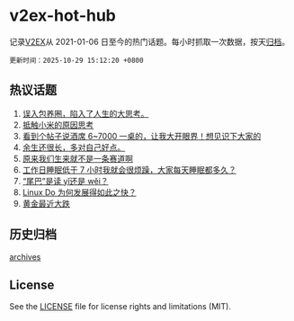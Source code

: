 # v2ex-hot-hub

 记录[V2EX](https://www.v2ex.com/)从 2021-01-06 日至今的热门话题。每小时抓取一次数据，按天[归档](archives)。

`更新时间：2025-10-29 15:12:20 +0800`

## 热议话题

1. [误入包养圈，陷入了人生的大思考。](https://www.v2ex.com/t/1169124)
1. [抵触小米的原因思考](https://www.v2ex.com/t/1169098)
1. [看到个帖子说酒席 6~7000 一桌的，让我大开眼界！想见识下大家的](https://www.v2ex.com/t/1168928)
1. [余生还很长，多对自己好点。](https://www.v2ex.com/t/1169037)
1. [原来我们生来就不是一条赛道啊](https://www.v2ex.com/t/1168970)
1. [工作日睡眠低于 7 小时我就会很烦躁，大家每天睡眠都多久？](https://www.v2ex.com/t/1169042)
1. [“尾巴”是读 yǐ还是 wěi？](https://www.v2ex.com/t/1169109)
1. [Linux Do 为何发展得如此之快？](https://www.v2ex.com/t/1169086)
1. [黄金最近大跌](https://www.v2ex.com/t/1168934)

## 历史归档

[archives](archives)

## License

See the [LICENSE](LICENSE) file for license rights and limitations (MIT).
